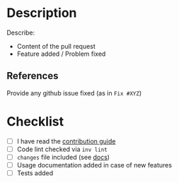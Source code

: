 # Description

Describe:

* Content of the pull request
* Feature added / Problem fixed

## References

Provide any github issue fixed (as in ``Fix #XYZ``)

# Checklist

* [ ] I have read the [contribution guide](https://djangocms-redirect.readthedocs.io/en/latest/contributing.html)
* [ ] Code lint checked via `inv lint`
* [ ] ``changes`` file included (see [docs](https://djangocms-redirect.readthedocs.io/en/latest/contributing.html#pull-request-guidelines))
* [ ] Usage documentation added in case of new features
* [ ] Tests added
